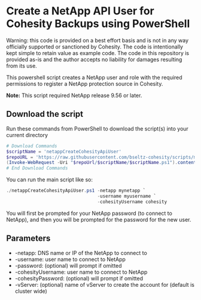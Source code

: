 # Create a NetApp API User for Cohesity Backups using PowerShell

Warning: this code is provided on a best effort basis and is not in any way officially supported or sanctioned by Cohesity. The code is intentionally kept simple to retain value as example code. The code in this repository is provided as-is and the author accepts no liability for damages resulting from its use.

This powershell script creates a NetApp user and role with the required permissions to register a NetApp protection source in Cohesity.

**Note:** This script required NetApp release 9.56 or later.

## Download the script

Run these commands from PowerShell to download the script(s) into your current directory

```powershell
# Download Commands
$scriptName = 'netappCreateCohesityApiUser'
$repoURL = 'https://raw.githubusercontent.com/bseltz-cohesity/scripts/master/powershell'
(Invoke-WebRequest -Uri "$repoUrl/$scriptName/$scriptName.ps1").content | Out-File "$scriptName.ps1"; (Get-Content "$scriptName.ps1") | Set-Content "$scriptName.ps1"
# End Download Commands
```

You can run the main script like so:

```powershell
./netappCreateCohesityApiUser.ps1 -netapp mynetapp `
                                  -username myusername `
                                  -cohesityUsername cohesity
```

You will first be prompted for your NetApp password (to connect to NetApp), and then you will be prompted for the password for the new user.

## Parameters

* -netapp: DNS name or IP of the NetApp to connect to
* -username: user name to connect to NetApp
* -password: (optional) will prompt if omitted
* -cohesityUsername: user name to connect to NetApp
* -cohesityPassword: (optional) will prompt if omitted
* -vServer: (optional) name of vServer to create the account for (default is cluster wide)
